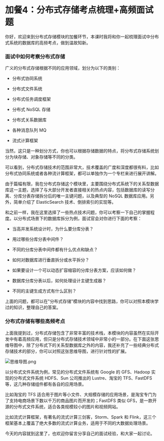 # 加餐4：分布式存储考点梳理+高频面试题

你好，欢迎来到分布式存储模块的加餐环节，本课时我将和你一起梳理面试中分布式系统的数据库的高频考点，做到温故知新。

### 面试中如何考察分布式存储

广义的分布式存储根据不同的应用领域，划分为以下的类别：

* 分布式协同系统

* 分布式文件系统

* 分布式任务调度框架

* 分布式 NoSQL 存储

* 分布式关系数据库

* 各种消息队列 MQ

* 流式计算框架

当然，这只是一种划分方式，你也可以根据存储数据的特点，将分布式存储系统划分为块存储、对象存储等不同的分类。

可以看到，分布式存储技术的范围非常大，技术覆盖的广度和深度都很有料，比如分布式协同系统或者各种流计算框架，都可以单独作为一个专栏来进行展开讲解。

由于篇幅有限，我在分布式存储这个模块里，主要围绕分布式系统下的关系型数据库这一主题，选择了与大部分开发者直接相关的热点内容，包括数据库的读写分离、分库分表存储拆分后的唯一主键问题，以及典型的 NoSQL 数据库应用。另外，简单介绍了 ElasticSearch 技术、倒排索引的实现等。

和之前一样，我在这里选择了一些热点技术问题，你可以考察一下自己的掌握程度。以分布式场景下的数据库拆分为例，面试官会对你进行下面的考察：

* 当高并发系统设计时，为什么要分库分表？

* 用过哪些分库分表中间件？

* 不同的分库分表中间件都有什么优点和缺点？

* 如何对数据库进行垂直拆分或水平拆分？

* 如果要设计一个可以动态扩容缩容的分库分表方案，应该如何做？

* 数据库分库分表以后，如何处理设计主键生成器？

* 不同的主键生成方式有什么区别？

上面的问题，都可以在"分布式存储"模块的内容中找到思路，你可以对照本模块学过的知识，整理自己的答案。

### 分布式存储有哪些高频考点

上面我提到过，分布式存储包含了非常丰富的技术栈，本模块的内容虽然在实际开发中有着高频应用，但只是分布式存储技术领域中非常小的一部分。在下面这张思维导图中，除了分布式下的关系型数据库之外的内容，我还补充了一些经典分布式存储技术的部分，你可以对照这张思维导图，进行针对性的扩展。


<Image alt="思维导图.png" src="https://s0.lgstatic.com/i/image/M00/4F/8B/Ciqc1F9gjwiAJK0-AADFdnljIls308.png"/> 


以分布式文件系统为例，常见的分布式文件系统有 Google 的 GFS、Hadoop 实现的分布式文件系统 HDFS、Sun 公司推出的 Lustre、淘宝的 TFS、FastDFS 等，这几种存储组件都有各自的应用场景。

比如淘宝的 TFS 适合用于图片等小文件、大规模存储的应用场景，是淘宝专门为了支持电商场景下数以千万的商品图片而开发的；FastDFS 类似 GFS，是一款开源的分布式文件系统，适合各类规模较小的图片和视频网站。

比如流式计算框架，有著名的流式计算三剑客，Storm、Spark 和 Flink，这三个框架基本上覆盖了绝大多数的流式计算业务，适用于不同的大数据处理场景。

今天的内容就到这里了，也欢迎你留言分享自己的面试经验，和大家一起讨论。

